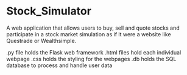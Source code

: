 # Stock_Simulator

A web application that allows users to buy, sell and quote stocks and participate in a stock market simulation as if it were a website like
Questrade or Wealthsimple.

.py file holds the Flask web framework
.html files hold each individual webpage
.css holds the styling for the webpages
.db holds the SQL database to process and handle user data
